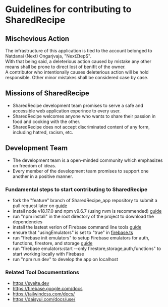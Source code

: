 # Guidelines for contributing to SharedRecipe

## Mischevious Action

The infrastructure of this application is tied to the account belonged to Natdanai (Next) Ongarjvaja, "NextZtepS".  
With that being said, a deleterious action caused by mistake any other means shall be prone to direct lost of benifit of the owner.  
A contributor who intentionally causes deleterious action will be hold responsible. Other minor mistakes shall be considered case by case.  

## Missions of SharedRecipe

- SharedRecipe development team promises to serve a safe and accessible web application experince to every user.
- SharedRecipe welcomes anyone who wants to share their passion in food and cooking with the other.
- SharedRecipe does not accept discriminated content of any form, including hatred, racism, etc.

## Development Team

- The development team is a open-minded community which emphasizes on freedom of ideas.
- Every member of the development team promises to support one another in a positive manner.

### Fundamental steps to start contributing to SharedRecipe
- fork the "feature" branch of SharedRecipe_app repository to submit a pull request later on [guide](https://docs.github.com/en/get-started/quickstart/fork-a-repo)
- install node v18.17.0 and npm v9.6.7 (using nvm is recommended) [guide](https://www.youtube.com/watch?v=AEuI0PBvgfM)
- run "npm install" in the root directory of the project to download the dependencies
- install the lastest verion of Firebase command line tools [guide](https://firebase.google.com/docs/cli#mac-linux-npm)
- ensure that "usingEmulators" is set to "true" in [firebase.ts](src/lib/firebase.ts)
- run "firebase init emulators" to setup Firebase emulators for auth, functions, firestore, and storage [guide](https://www.youtube.com/watch?v=pkgvFNPdiEs&t=26s)
- run "firebase emulators:start --only firestore,storage,auth,functions" to start working locally with Firebase
- run "npm run dev" to develop the app on localhost

### Related Tool Documentations
- https://svelte.dev
- https://firebase.google.com/docs
- https://tailwindcss.com/docs/
- https://daisyui.com/docs/use/
